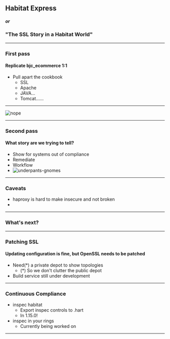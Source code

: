 ## Habitat Express
##### or 
### "The SSL Story in a Habitat World"

---

### First pass
#### Replicate bjc_ecommerce 1:1

* Pull apart the cookbook
  * SSL
  * Apache
  * JAVA...
  * Tomcat......

---

![nope](https://media.tenor.co/images/ee84d05f5a6d1e19f630aa7e253c1af3/tenor.gif)

---

### Second pass
#### What story are we trying to tell?

* Show for systems out of compliance
* Remediate 
* Workflow
* ![underpants-gnomes](https://media.tenor.co/images/9ab2c9c1e37aa83f6e1782d94816087a/raw)

---

### Caveats

* haproxy is hard to make insecure and not broken
* 

---

### What's next?

---

### Patching SSL

#### Updating configuration is fine, but OpenSSL needs to be patched

* Need(*) a private depot to show topologies
  * (*) So we don't clutter the public depot
* Build service still under development

---

### Continuous Compliance

* inspec habitat
  * Export inspec controls to .hart 
  * In 1.15.0! 
* inspec in your rings
  * Currently being worked on

---

###